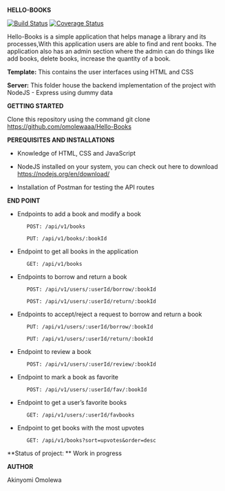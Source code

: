 

**HELLO-BOOKS**

[![Build Status](https://travis-ci.org/omolewaaa/Hello-Books.svg?branch=development)](https://travis-ci.org/omolewaaa/POSTIT)
[![Coverage Status](https://coveralls.io/repos/github/omolewaaa/Hello-Books/badge.svg?branch=development)](https://coveralls.io/github/omolewaaa/Hello-Books?branch=development)

Hello-Books is a simple application that helps manage a library and its processes,With this application users are able to find and rent books. 
The application also has an admin section where the admin can do things like add books, delete books, increase the quantity of a book.


**Template:** This contains the user interfaces using HTML and CSS

**Server:** This folder house the backend implementation of the project with NodeJS - Express using dummy data



**GETTING STARTED**

Clone this repository using the command git clone https://github.com/omolewaaa/Hello-Books


**PEREQUISITES AND INSTALLATIONS**

 *    Knowledge of HTML, CSS and JavaScript

 *    NodeJS installed on your system, you can check out here to download https://nodejs.org/en/download/

 *    Installation of Postman for testing the API routes
 
 
 **END POINT**
 
 *   Endpoints  to add a book and modify a book
 
        	POST: /api/v1/books
		
			PUT: /api/v1/books/:bookId
	
 *   Endpoint to get all books in the application
 
		    GET: /api/v1/books
   
 *   Endpoints to borrow and return a book
 
        	POST: /api/v1/users/:userId/borrow/:bookId
	
        	POST: /api/v1/users/:userId/return/:bookId
   
 *   Endpoints to accept/reject a request to borrow and return a book
 
   			PUT: /api/v1/users/:userId/borrow/:bookId
	
   	 		PUT: /api/v1/users/:userId/return/:bookId
   
 *   Endpoint to review a book
 
        	POST: /api/v1/users/:userId/review/:bookId
   
 *   Endpoint to mark a book as favorite
 
			POST: /api/v1/users/:userId/fav/:bookId
   
 *   Endpoint to get a user’s favorite books
 
        	GET: /api/v1/users/:userId/favbooks
	
 *   Endpoint to get books with the most upvotes
 
        	GET: /api/v1/books?sort=upvotes&order=desc



**Status of project:	** Work in progress

   
 **AUTHOR**

   Akinyomi Omolewa
